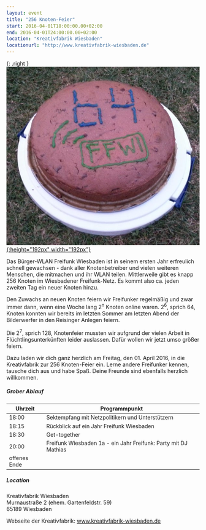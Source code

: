 ```yaml
---
layout: event
title: "256 Knoten-Feier"
start: 2016-04-01T18:00:00.00+02:00
end: 2016-04-01T24:00:00.00+02:00
location: "Kreativfabrik Wiesbaden"
locationurl: "http://www.kreativfabrik-wiesbaden.de"
---
```


{: .right }
[![64 Knoten-Feier bei den Bilderwerfern 2015](/images/blog/64_nodes_cake.jpg){:height="192px" width="192px"}](/images/blog/64_nodes_cake.jpg)

Das Bürger-WLAN Freifunk Wiesbaden ist in seinem ersten Jahr erfreulich schnell gewachsen - dank aller Knotenbetreiber und vielen weiteren Menschen, die mitmachen und ihr WLAN teilen.
Mittlerweile gibt es knapp 256 Knoten im Wiesbadener Freifunk-Netz. Es kommt also ca. jeden zweiten Tag ein neuer Knoten hinzu. 

Den Zuwachs an neuen Knoten feiern wir Freifunker regelmäßig und zwar immer dann, wenn eine Woche lang 2<sup>n</sup> Knoten online waren.
2<sup>6</sup>, sprich 64, Knoten konnten wir bereits im letzten Sommer am letzten Abend der Bilderwerfer in den Reisinger Anlegen feiern.

Die 2<sup>7</sup>, sprich 128, Knotenfeier mussten wir aufgrund der vielen Arbeit in Flüchtlingsunterkünften leider auslassen. Dafür wollen wir jetzt umso größer feiern.
<br clear="all" />

Dazu laden wir dich ganz herzlich am Freitag, den 01. April 2016, in die Kreativfabrik zur 256 Knoten-Feier ein. Lerne andere Freifunker kennen, tausche dich aus und habe Spaß. Deine Freunde sind ebenfalls herzlich willkommen.

<h5>Grober Ablauf</h5>
<table class="responsive">
  <thead>
    <tr>
      <th>Uhrzeit</th>
      <th>Programmpunkt</th>
    </tr>
  </thead>
  <tbody>
    <tr>
      <td>18:00</td>
      <td>Sektempfang mit Netzpolitikern und Unterstützern</td>
    </tr>
    <tr>
      <td>18:15</td>
      <td>Rückblick auf ein Jahr Freifunk Wiesbaden</td>
    </tr>
    <tr>
      <td>18:30</td>
      <td>Get-together</td>
    </tr>
    <tr>
      <td>20:00</td>
      <td>Freifunk Wiesbaden 1a - ein Jahr Freifunk: Party mit DJ Mathias</td>
    </tr>
    <tr>
      <td>offenes Ende</td>
    </tr>
  </tbody>
</table>

<h5>Location</h5>
Kreativfabrik Wiesbaden<br>
Murnaustraße 2 (ehem. Gartenfeldstr. 59) <br>
65189 Wiesbaden

Webseite der Kreativfabrik: <a target="_blank" href="http://www.kreativfabrik-wiesbaden.de">www.kreativfabrik-wiesbaden.de</a>
